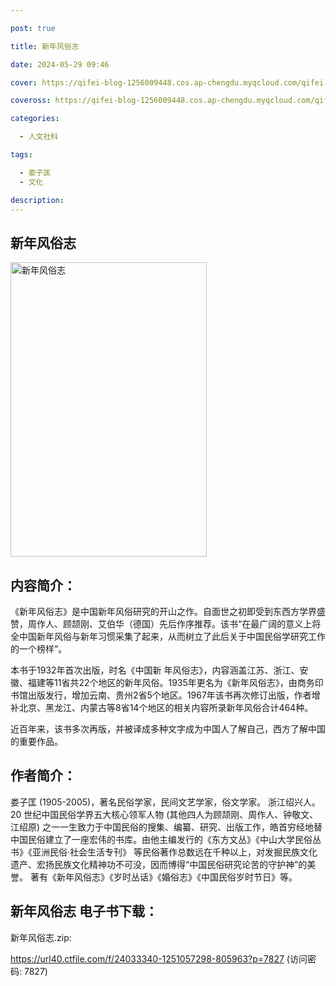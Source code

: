 ```yaml
---

post: true

title: 新年风俗志

date: 2024-05-29 09:46

cover: https://qifei-blog-1256009448.cos.ap-chengdu.myqcloud.com/qifei-blog/65d06fa99f345e8d039931da.jpg

coveross: https://qifei-blog-1256009448.cos.ap-chengdu.myqcloud.com/qifei-blog/65d06fa99f345e8d039931da.jpg

categories:

  - 人文社科

tags:

  - 娄子匡
  - 文化

description:
---
```




## 新年风俗志
<img alt="新年风俗志 " class="aligncenter loaded" data-was-processed="true" decoding="async" fetchpriority="high" height="471" src="https://qifei-blog-1256009448.cos.ap-chengdu.myqcloud.com/qifei-blog/65d06fa99f345e8d039931da.jpg " style="cursor: zoom-in;" width="314"/>

## 内容简介：

《新年风俗志》是中国新年风俗研究的开山之作。自面世之初即受到东西方学界盛赞，周作人、顾颉刚、艾伯华（德国）先后作序推荐。该书“在最广阔的意义上将全中国新年风俗与新年习惯采集了起来，从而树立了此后关于中国民俗学研究工作的一个榜样”。

本书于1932年首次出版，时名《中国新 年风俗志》，内容涵盖江苏、浙江、安徽、福建等11省共22个地区的新年风俗。1935年更名为《新年风俗志》，由商务印书馆出版发行，增加云南、贵州2省5个地区。1967年该书再次修订出版，作者增补北京、黑龙江、内蒙古等8省14个地区的相关内容所录新年风俗合计464种。

近百年来，该书多次再版，并被译成多种文字成为中国人了解自己，西方了解中国的重要作品。

## 作者简介：

娄子匡 (1905-2005)，著名民俗学家，民间文艺学家，俗文学家。 浙江绍兴人。20 世纪中国民俗学界五大核心领军人物 (其他四人为顾颉刚、周作人、钟敬文、江绍原) 之一一生致力于中国民俗的搜集、编纂、研究、出版工作，皓首穷经地替中国民俗建立了一座宏伟的书库。由他主编发行的《东方文丛》《中山大学民俗丛书》《亚洲民俗·社会生活专刊》 等民俗著作总数远在千种以上，对发掘民族文化遗产、宏扬民族文化精神功不可没，因而博得“中国民俗研究论苦的守护神”的美誉。 著有《新年风俗志》《岁时丛话》《婚俗志》《中国民俗岁时节日》等。

## 新年风俗志 电子书下载：


新年风俗志.zip: 

https://url40.ctfile.com/f/24033340-1251057298-805963?p=7827 (访问密码: 7827)